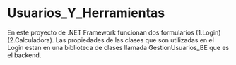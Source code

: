 # Usuarios_Y_Herramientas
En este proyecto de .NET Framework funcionan dos formularios (1.Login) (2.Calculadora).
Las propiedades de las clases que son utilizadas en el Login estan en una biblioteca de clases llamada GestionUsuarios_BE que es el backend.


